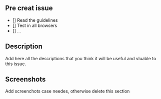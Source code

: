  ## Pre creat issue
 - [] Read the guidelines
 - [] Test in all browsers
 - [] ...

## Description

 Add here all the descriptions that you think it will be useful and vluable to this issue.

 ## Screenshots

  Add screenchots case needes, otherwise delete this section